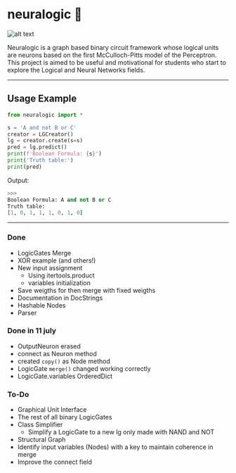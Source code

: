 # neuralogic 🧠

![alt text](https://www.cloudsavvyit.com/p/uploads/2021/05/22e2d43d.png?width=1198&trim=1,1&bg-color=000&pad=1,1)

Neuralogic is a graph based binary circuit framework whose logical units are neurons based on the first McCulloch-Pitts model of the Perceptron. This project is aimed to be useful and motivational for students who start to explore the Logical and Neural Networks fields.

---
## Usage Example
```python
from neuralogic import *

s = 'A and not B or C'
creator = LGCreator()
lg = creator.create(s=s)
pred = lg.predict()
print(f'Boolean Formula: {s}')
print('Truth table:')
print(pred)
```
Output: 
```python
>>>
Boolean Formula: A and not B or C
Truth table:
[1, 0, 1, 1, 1, 0, 1, 0]
```

---

### Done
- LogicGates Merge
- XOR example (and others!)
- New input assignment
  - Using itertools.product
  - variables initialization
- Save weigths for then merge with fixed weigths
- Documentation in DocStrings
- Hashable Nodes
- Parser

### Done in 11 july
- OutputNeuron erased
- connect as Neuron method
- created ``copy()`` as Node method
- LogicGate ``merge()`` changed working correctly 
- LogicGate.variables OrderedDict

### To-Do
- Graphical Unit Interface
- The rest of all binary LogicGates
- Class Simplifier
  - Simplify a LogicGate to a new lg only made with NAND and NOT  
- Structural Graph
- Identify input variables (Nodes) with a key to maintain coherence in merge
- Improve the connect field
